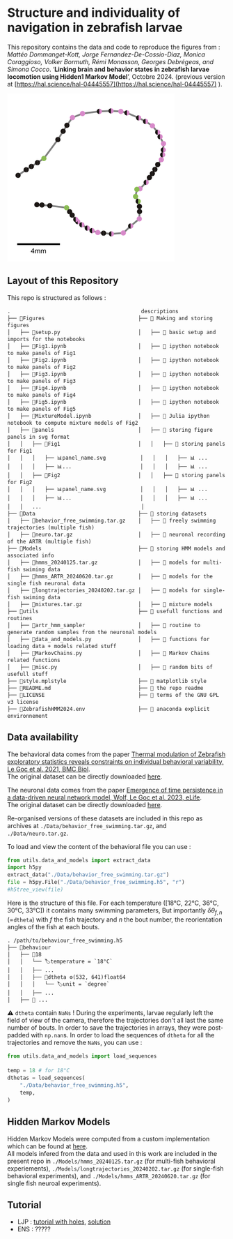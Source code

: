 # Structure and individuality of navigation in zebrafish larvae

This repository contains the data and code to reproduce the figures from :   
*Mattéo Dommanget-Kott, Jorge Fernandez-De-Cossio-Diaz, Monica Coraggioso, Volker Bormuth, Rémi Monasson, Georges Debrégeas, and Simona Cocco*. ‘**Linking brain and behavior states in zebrafish larvae locomotion using Hidden1 Markov Model**’, Octobre 2024. (previous version at [https://hal.science/hal-04445557](https://hal.science/hal-04445557) ).

![Fig2c](https://raw.githubusercontent.com/ZebrafishHMM2023/ZebrafishHMM2023_CodeAndData/refs/heads/main/Figures/panels/Fig2/example_labeling_part2.svg)

## Layout of this Repository

This repo is structured as follows :

```
.                                          descriptions
├── 📁Figures                              ├── 📁 Making and storing figures
│   ├── 📄setup.py                         │   ├── 📄 basic setup and imports for the notebooks
│   ├── 📔Fig1.ipynb                       │   ├── 📔 ipython notebook to make panels of Fig1
│   ├── 📔Fig2.ipynb                       │   ├── 📔 ipython notebook to make panels of Fig2
│   ├── 📔Fig3.ipynb                       │   ├── 📔 ipython notebook to make panels of Fig3
│   ├── 📔Fig4.ipynb                       │   ├── 📔 ipython notebook to make panels of Fig4
│   ├── 📔Fig5.ipynb                       │   ├── 📔 ipython notebook to make panels of Fig5
│   ├── 📔MixtureModel.ipynb               │   ├── 📔 Julia ipython notebook to compute mixture models of Fig2
│   ├── 📁panels                           │   ├── 📁 storing figure panels in svg format
│   │   ├── 📁Fig1                         │   │   ├── 📁 storing panels for Fig1
│   │   │   ├── 📊panel_name.svg           │   │   │   ├── 📊 ...
│   │   │   ├── 📊...                      │   │   │   ├── 📊 ...
│   │   ├── 📁Fig2                         │   │   ├── 📁 storing panels for Fig2
│   │   │   ├── 📊panel_name.svg           │   │   │   ├── 📊 ...
│   │   │   ├── 📊...                      │   │   │   ├── 📊 ...
│   │   ...                                │
├── 📁Data                                 ├── 📁 storing datasets
│   ├── 💾behavior_free_swimming.tar.gz    │   ├── 💾 freely swimming trajectories (multiple fish)
│   ├── 💾neuro.tar.gz                     │   ├── 💾 neuronal recording of the ARTR (multiple fish)
├── 📁Models                               ├── 📁 storing HMM models and associated info
│   ├── 💾hmms_20240125.tar.gz             │   ├── 💾 models for multi-fish swiming data
│   ├── 💾hmms_ARTR_20240620.tar.gz        │   ├── 💾 models for the single fish neuronal data
│   ├── 💾longtrajectories_20240202.tar.gz │   ├── 💾 models for single-fish swiming data
│   ├── 💾mixtures.tar.gz                  │   ├── 💾 mixture models
├── 📁utils                                ├── 📁 usefull functions and routines
│   ├── 📄artr_hmm_sampler                 │   ├── 📄 routine to generate random samples from the neuronal models
│   ├── 📄data_and_models.py               │   ├── 📄 functions for loading data + models related stuff
│   ├── 📄MarkovChains.py                  │   ├── 📄 Markov Chains related functions
│   ├── 📄misc.py                          │   ├── 📄 random bits of usefull stuff
├── 📄style.mplstyle                       ├── 📄 matplotlib style
├── 📄README.md                            ├── 📄 the repo readme
├── 📄LICENSE                              ├── 📄 terms of the GNU GPL v3 license
├── 📄ZebrafishHMM2024.env                 ├── 📄 anaconda explicit environnement
```

## Data availability

The behavioral data comes from the paper [Thermal modulation of Zebrafish exploratory statistics reveals constraints on individual behavioral variability, Le Goc et al. 2021, BMC Biol](https://bmcbiol.biomedcentral.com/articles/10.1186/s12915-021-01126-w).  
The original dataset can be directly downloaded [here](https://datadryad.org/stash/dataset/doi:10.5061/dryad.3r2280ggw).

The neuronal data comes from the paper [Emergence of time persistence in a data-driven neural network model, Wolf, Le Goc et al. 2023, eLife](https://elifesciences.org/articles/79541).  
The original dataset can be directly downloaded [here](https://gin.g-node.org/Debregeas/ZF_ARTR_thermo).

Re-organised versions of these datasets are included in this repo as archives at `./Data/behavior_free_swimming.tar.gz`, and `./Data/neuro.tar.gz`.  


To load and view the content of the behavioral file you can use :

```python
from utils.data_and_models import extract_data
import h5py
extract_data("./Data/behavior_free_swimming.tar.gz")
file = h5py.File("./Data/behavior_free_swimming.h5", "r")
#h5tree_view(file)
```

Here is the structure of this file. For each temperature ([18°C, 22°C, 36°C, 30°C, 33°C]) it contains many swimming parameters, But importantly $\delta\theta_{f,n}$ (=`dtheta`) with $f$ the fish trajectory and $n$ the bout number, the reorientation angles of the fish at each bouts.

```
. /path/to/behaviour_free_swimming.h5
├── 📁behaviour
│   ├── 📁18
│   │   └── 🏷️temperature = `18°C`
│   │   ├── ...
│   │   ├── 🔢dtheta ⚙️(532, 641)float64
│   │   │   └── 🏷️unit = `degree`
│   │   ├── ...
│   ├── 📁 ...
```

⚠️ `dtheta` contain `NaNs` ! During the experiments, larvae regularly left the field of view of the camera, therefore the trajectories don't all last the same number of bouts. In order to save the trajectories in arrays, they were post-padded with `np.nan`s. In order to load the sequences of `dtheta` for all the trajectories and remove the `NaNs`, you can use :

```python
from utils.data_and_models import load_sequences

temp = 18 # for 18°C
dthetas = load_sequences(
    "./Data/behavior_free_swimming.h5",
    temp,
)
```

## Hidden Markov Models
Hidden Markov Models were computed from a custom implementation which can be found at [here](https://github.com/ZebrafishHMM2023/ZebrafishHMM2023.jl).  
All models infered from the data and used in this work are included in the present repo in `./Models/hmms_20240125.tar.gz` (for multi-fish behavioral experiements), `./Models/longtrajectories_20240202.tar.gz` (for single-fish behavioral experiments), and `./Models/hmms_ARTR_20240620.tar.gz` (for single fish neuroal experiments).


## Tutorial

- LJP : [tutorial with holes](https://github.com/EmeEmu/IBIO-Banyuls2023-Python/blob/main/day4_HMMs.ipynb), [solution](https://github.com/EmeEmu/IBIO-Banyuls2023-Python/blob/main/corrections/day4_HMMs_correction.ipynb)
- ENS : ?????
